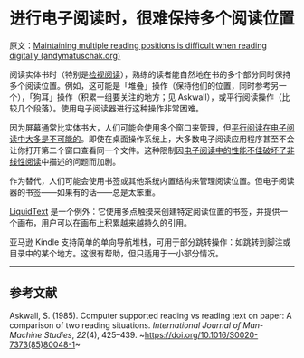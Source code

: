 # 进行电子阅读时，很难保持多个阅读位置

原文：[Maintaining multiple reading positions is difficult when reading digitally (andymatuschak.org)](https://notes.andymatuschak.org/z7ZNevNutwN3wT5hTRLUipssHBNbxUWSyDHrr)

阅读实体书时（特别是[检视阅读](https://notes.andymatuschak.org/z7nGeuP4x5jheM35njJFkr1Ss5CAu1S5WmwPg)），熟练的读者能自然地在书的多个部分同时保持多个阅读位置。例如，这可能是「堆叠」操作（保持他们的位置，同时参考另一个），「狗耳」操作（积累一组要关注的地方；见 Askwall），或平行阅读操作（比较几个段落）。使用电子阅读器进行这种操作非常困难。

因为屏幕通常比实体书大，人们可能会使用多个窗口来管理，但[平行阅读在电子阅读中大多是不可能的](https://notes.andymatuschak.org/z8KaXwxWaMdUbhKa3RC2zN8ZB36gfvWcoWmwR)。即使在桌面操作系统上，大多数电子阅读应用程序甚至不会让你打开第二个窗口查看同一个文件。这种限制因[电子阅读中的性能不佳破坏了非线性阅读](https://notes.andymatuschak.org/z239u1Bav77BRcx7xyD49wF62wdvPY81S51Qv)中描述的问题而加剧。

作为替代，人们可能会使用书签或其他系统内置结构来管理阅读位置。但电子阅读器的书签——如果有的话——总是太笨重。

[LiquidText](https://notes.andymatuschak.org/z2fGXCnKwFV1jDmKsp15wkbV5WHSnLpy52Mq) 是一个例外：它使用多点触摸来创建特定阅读位置的书签，并提供一个画布，用户可以在画布上积累越来越持久的引用。

亚马逊 Kindle 支持简单的单向导航堆栈，可用于部分跳转操作：如跳转到脚注或目录中的某个地方。这很有帮助，但只适用于一小部分情况。

------

## 参考文献

Askwall, S. (1985). Computer supported reading vs reading text on paper: A comparison of two reading situations. *International Journal of Man-Machine Studies*, *22*(4), 425–439. ~https://doi.org/10.1016/S0020-7373(85)80048-1~
